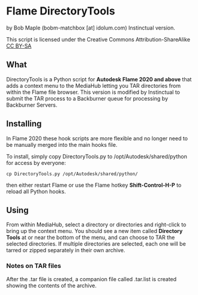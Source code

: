 # Flame DirectoryTools
by Bob Maple (bobm-matchbox [at] idolum.com)
Instinctual version.

This script is licensed under the Creative Commons Attribution-ShareAlike [CC BY-SA](https://creativecommons.org/licenses/by-sa/4.0/)


## What

DirectoryTools is a Python script for **Autodesk Flame 2020 and above** that
adds a context menu to the MediaHub letting you TAR directories
from within the Flame file browser.  This version is modified by Instinctual to submit the TAR process to a Backburner queue for processing by Backburner Servers.


## Installing

In Flame 2020 these hook scripts are more flexible and no longer need to be
manually merged into the main hooks file.

To install, simply copy DirectoryTools.py to /opt/Autodesk/shared/python for
access by everyone:

`cp DirectoryTools.py /opt/Autodesk/shared/python/`

then either restart Flame or use the Flame hotkey **Shift-Control-H-P** to
reload all Python hooks.


## Using

From within MediaHub, select a directory or directories and right-click to
bring up the context menu. You should see a new item called **Directory Tools**
at or near the bottom of the menu, and can choose to TAR the
selected directories. If multiple directories are selected, each one will be
tarred or zipped separately in their own archive.

### Notes on TAR files
After the .tar file is created, a companion file called .tar.list is created
showing the contents of the archive.
